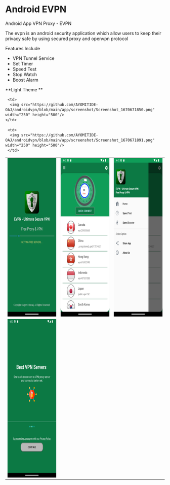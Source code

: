 # Android EVPN
Android App VPN Proxy - EVPN

The evpn is an android security application which allow users to keep their privacy safe by using secured proxy and openvpn protocol

Features Include

* VPN Tunnel Service
* Set Timer
* Speed Test
* Stop Watch
* Boost Alarm

**Light Theme **

<table>
  <tr>
    <td>
      <img src="https://github.com/AYOMITIDE-OAJ/androidvpn/blob/main/app/screenshot/Screenshot_1670671809.png" width="250" height="500"/>  
    </td>
    <td>
      <img src="https://github.com/AYOMITIDE-OAJ/androidvpn/blob/main/app/screenshot/Screenshot_1670671822.png" width="250" height="500"/>  
    </td>
    <td>
      <img src="https://github.com/AYOMITIDE-OAJ/androidvpn/blob/main/app/screenshot/Screenshot_1670671829.png" width="250" height="500"/>  
    </td>
  </tr>
  <tr>
    <td>
      <img src="https://github.com/AYOMITIDE-OAJ/androidvpn/blob/main/app/screenshot/Screenshot_1670694754.png" width="250" height="500"/>  
    </td>
    
     <td>
      <img src="https://github.com/AYOMITIDE-OAJ/androidvpn/blob/main/app/screenshot/Screenshot_1670671850.png" width="250" height="500"/>  
    </td>
    
     <td>
      <img src="https://github.com/AYOMITIDE-OAJ/androidvpn/blob/main/app/screenshot/Screenshot_1670671891.png" width="250" height="500"/>  
     </td>
    
   </tr>
  
</table>
